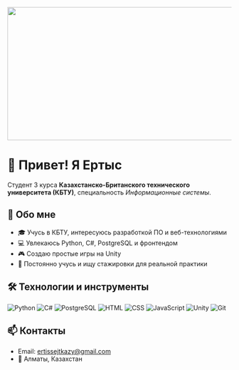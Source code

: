 <br clear="both">

<div align="center">
  <img height="300" width="600" src="https://user-images.githubusercontent.com/74038190/225813708-98b745f2-7d22-48cf-9150-083f1b00d6c9.gif"  />
</div>

# 👋 Привет! Я Ертыс

Студент 3 курса **Казахстанско-Британского технического университета (КБТУ)**, специальность *Информационные системы*.

## 🧠 Обо мне
- 🎓 Учусь в КБТУ, интересуюсь разработкой ПО и веб-технологиями
- 💻 Увлекаюсь Python, C#, PostgreSQL и фронтендом
- 🎮 Создаю простые игры на Unity
- 🚀 Постоянно учусь и ищу стажировки для реальной практики

## 🛠️ Технологии и инструменты
![Python](https://img.shields.io/badge/-Python-3776AB?style=flat&logo=python&logoColor=white)
![C#](https://img.shields.io/badge/-C%23-239120?style=flat&logo=c-sharp&logoColor=white)
![PostgreSQL](https://img.shields.io/badge/-PostgreSQL-336791?style=flat&logo=postgresql&logoColor=white)
![HTML](https://img.shields.io/badge/-HTML5-E34F26?style=flat&logo=html5&logoColor=white)
![CSS](https://img.shields.io/badge/-CSS3-1572B6?style=flat&logo=css3&logoColor=white)
![JavaScript](https://img.shields.io/badge/-JavaScript-F7DF1E?style=flat&logo=javascript&logoColor=black)
![Unity](https://img.shields.io/badge/-Unity-000000?style=flat&logo=unity&logoColor=white)
![Git](https://img.shields.io/badge/-Git-F05032?style=flat&logo=git&logoColor=white)

## 📫 Контакты
- Email: ertissejtkazy@gmail.com
- 📍 Алматы, Казахстан
